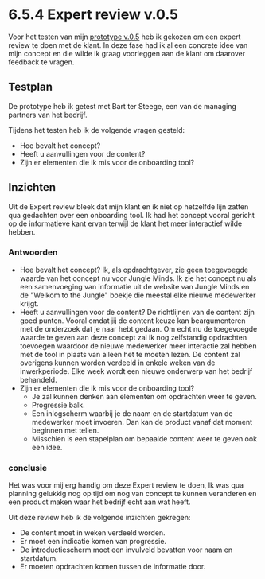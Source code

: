 # 6.5.4 Expert review v.0.5

Voor het testen van mijn [prototype v.0.5](../4.-ontwerpfase/4.5-prototype-v.0.5.md) heb ik gekozen om een expert review te doen met de klant. In deze fase had ik al een concrete idee van mijn concept en die wilde ik graag voorleggen aan de klant om daarover feedback te vragen.

## Testplan 

De prototype heb ik getest met Bart ter Steege, een van de managing partners van het bedrijf. 

Tijdens het testen heb ik de volgende vragen gesteld:

* Hoe bevalt het concept?
* Heeft u aanvullingen voor de content?
* Zijn er elementen die ik mis voor de onboarding tool?

## Inzichten

Uit de Expert review bleek dat mijn klant en ik niet op hetzelfde lijn zatten qua gedachten over een onboarding tool. Ik had het concept vooral gericht op de informatieve kant ervan terwijl de klant het meer interactief wilde hebben. 

### Antwoorden 

* Hoe bevalt het concept? Ik, als opdrachtgever, zie geen toegevoegde waarde van het concept nu voor Jungle Minds. Ik zie het concept nu als een samenvoeging van informatie uit de website van Jungle Minds en de "Welkom to the Jungle" boekje die meestal elke nieuwe medewerker krijgt.  
* Heeft u aanvullingen voor de content? De richtlijnen van de content zijn goed punten. Vooral omdat jij de content keuze kan beargumenteren met de onderzoek dat je naar hebt gedaan. Om echt nu de toegevoegde waarde te geven aan deze concept zal ik nog zelfstandig opdrachten toevoegen waardoor de nieuwe medewerker meer interactie zal hebben met de tool in plaats van alleen het te moeten lezen. De content zal overigens kunnen worden verdeeld in enkele weken van de inwerkperiode. Elke week wordt een nieuwe onderwerp van het bedrijf behandeld.  
* Zijn er elementen die ik mis voor de onboarding tool?
  * Je zal kunnen denken aan elementen om opdrachten weer te geven. 
  * Progressie balk.
  * Een inlogscherm waarbij je de naam en de startdatum van de medewerker moet invoeren. Dan kan de product vanaf dat moment beginnen met tellen.
  * Misschien is een stapelplan om bepaalde content weer te geven ook een idee.  

### conclusie

Het was voor mij erg handig om deze Expert review te doen, Ik was qua planning gelukkig nog op tijd om nog van concept te kunnen veranderen en een product maken waar het bedrijf echt aan wat heeft. 

Uit deze review heb ik de volgende inzichten gekregen:

* De content moet in weken verdeeld worden.
* Er moet een indicatie komen van progressie.
* De introductiescherm moet een invulveld bevatten voor naam en startdatum.
* Er moeten opdrachten komen tussen de informatie door.

